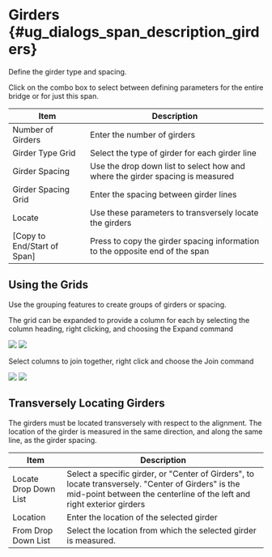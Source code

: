 Girders {#ug_dialogs_span_description_girders}
==============================================
Define the girder type and spacing.

Click on the combo box to select between defining parameters for the entire bridge or for just this span.

Item | Description
-----|--------------
Number of Girders | Enter the number of girders
Girder Type Grid | Select the type of girder for each girder line
Girder Spacing | Use the drop down list to select how and where the girder spacing is measured
Girder Spacing Grid | Enter the spacing between girder lines
Locate | Use these parameters to transversely locate the girders
[Copy to End/Start of Span] | Press to copy the girder spacing information to the opposite end of the span

Using the Grids
----------------
Use the grouping features to create groups of girders or spacing. 

The grid can be expanded to provide a column for each by selecting the column heading, right clicking, and choosing the Expand command

![](Expand.bmp)
![](Expanded.bmp)

Select columns to join together, right click and choose the Join command

![](Join.bmp)
![](Joined.bmp)

Transversely Locating Girders
------------------------------
The girders must be located transversely with respect to the alignment. The location of the girder is measured in the same direction, and along the same line, as the girder spacing.

Item | Description
-----|-------------
Locate Drop Down List | Select a specific girder, or "Center of Girders", to locate transversely. "Center of Girders" is the mid-point between the centerline of the left and right exterior girders
Location | Enter the location of the selected girder
From Drop Down List | Select the location from which the selected girder is measured.
